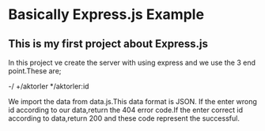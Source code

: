 # Basically Express.js Example

## This is my first project about Express.js

In this project ve create the server with using express and we use the 3 end point.These are;

 -/
 +/aktorler
 */aktorler:id

We import the data from data.js.This data format is JSON. If the enter wrong id according to our data,return the 404 error code.If the enter correct id according to data,return 200 and these code represent the successful.

